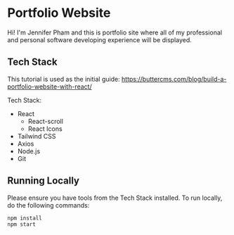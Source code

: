 # Portfolio Website

Hi! I'm Jennifer Pham and this is portfolio site where all of my professional and personal software developing experience will be displayed. 

## Tech Stack
This tutorial is used as the initial guide: https://buttercms.com/blog/build-a-portfolio-website-with-react/

Tech Stack:
- React
    - React-scroll
    - React Icons
- Tailwind CSS
- Axios
- Node.js
- Git

## Running Locally
Please ensure you have tools from the Tech Stack installed. To run locally, do the following commands:

``` 
npm install
npm start
``` 